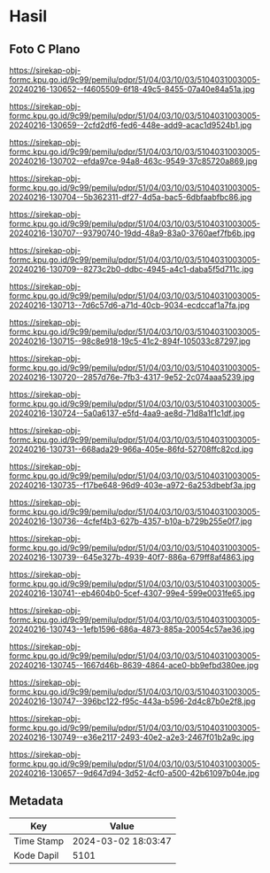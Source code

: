 # Hasil

## Foto C Plano

https://sirekap-obj-formc.kpu.go.id/9c99/pemilu/pdpr/51/04/03/10/03/5104031003005-20240216-130652--f4605509-6f18-49c5-8455-07a40e84a51a.jpg

https://sirekap-obj-formc.kpu.go.id/9c99/pemilu/pdpr/51/04/03/10/03/5104031003005-20240216-130659--2cfd2df6-fed6-448e-add9-acac1d9524b1.jpg

https://sirekap-obj-formc.kpu.go.id/9c99/pemilu/pdpr/51/04/03/10/03/5104031003005-20240216-130702--efda97ce-94a8-463c-9549-37c85720a869.jpg

https://sirekap-obj-formc.kpu.go.id/9c99/pemilu/pdpr/51/04/03/10/03/5104031003005-20240216-130704--5b362311-df27-4d5a-bac5-6dbfaabfbc86.jpg

https://sirekap-obj-formc.kpu.go.id/9c99/pemilu/pdpr/51/04/03/10/03/5104031003005-20240216-130707--93790740-19dd-48a9-83a0-3760aef7fb6b.jpg

https://sirekap-obj-formc.kpu.go.id/9c99/pemilu/pdpr/51/04/03/10/03/5104031003005-20240216-130709--8273c2b0-ddbc-4945-a4c1-daba5f5d711c.jpg

https://sirekap-obj-formc.kpu.go.id/9c99/pemilu/pdpr/51/04/03/10/03/5104031003005-20240216-130713--7d6c57d6-a71d-40cb-9034-ecdccaf1a7fa.jpg

https://sirekap-obj-formc.kpu.go.id/9c99/pemilu/pdpr/51/04/03/10/03/5104031003005-20240216-130715--98c8e918-19c5-41c2-894f-105033c87297.jpg

https://sirekap-obj-formc.kpu.go.id/9c99/pemilu/pdpr/51/04/03/10/03/5104031003005-20240216-130720--2857d76e-7fb3-4317-9e52-2c074aaa5239.jpg

https://sirekap-obj-formc.kpu.go.id/9c99/pemilu/pdpr/51/04/03/10/03/5104031003005-20240216-130724--5a0a6137-e5fd-4aa9-ae8d-71d8a1f1c1df.jpg

https://sirekap-obj-formc.kpu.go.id/9c99/pemilu/pdpr/51/04/03/10/03/5104031003005-20240216-130731--668ada29-966a-405e-86fd-52708ffc82cd.jpg

https://sirekap-obj-formc.kpu.go.id/9c99/pemilu/pdpr/51/04/03/10/03/5104031003005-20240216-130735--f17be648-96d9-403e-a972-6a253dbebf3a.jpg

https://sirekap-obj-formc.kpu.go.id/9c99/pemilu/pdpr/51/04/03/10/03/5104031003005-20240216-130736--4cfef4b3-627b-4357-b10a-b729b255e0f7.jpg

https://sirekap-obj-formc.kpu.go.id/9c99/pemilu/pdpr/51/04/03/10/03/5104031003005-20240216-130739--645e327b-4939-40f7-886a-679ff8af4863.jpg

https://sirekap-obj-formc.kpu.go.id/9c99/pemilu/pdpr/51/04/03/10/03/5104031003005-20240216-130741--eb4604b0-5cef-4307-99e4-599e0031fe65.jpg

https://sirekap-obj-formc.kpu.go.id/9c99/pemilu/pdpr/51/04/03/10/03/5104031003005-20240216-130743--1efb1596-686a-4873-885a-20054c57ae36.jpg

https://sirekap-obj-formc.kpu.go.id/9c99/pemilu/pdpr/51/04/03/10/03/5104031003005-20240216-130745--1667d46b-8639-4864-ace0-bb9efbd380ee.jpg

https://sirekap-obj-formc.kpu.go.id/9c99/pemilu/pdpr/51/04/03/10/03/5104031003005-20240216-130747--396bc122-f95c-443a-b596-2d4c87b0e2f8.jpg

https://sirekap-obj-formc.kpu.go.id/9c99/pemilu/pdpr/51/04/03/10/03/5104031003005-20240216-130749--e36e2117-2493-40e2-a2e3-2467f01b2a9c.jpg

https://sirekap-obj-formc.kpu.go.id/9c99/pemilu/pdpr/51/04/03/10/03/5104031003005-20240216-130657--9d647d94-3d52-4cf0-a500-42b61097b04e.jpg


## Metadata

| Key        | Value               |
| ---------- | ------------------- |
| Time Stamp | 2024-03-02 18:03:47 |
| Kode Dapil | 5101                |



